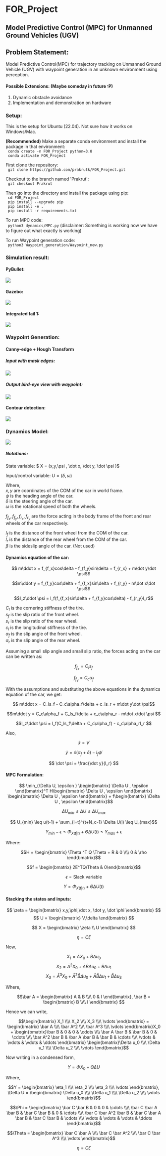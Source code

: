 # FOR_Project

## Model Predictive Control (MPC) for Unmanned Ground Vehicles (UGV)

## Problem Statement:
Model Predictive Control(MPC) for trajectory tracking on Unmanned Ground Vehicle (UGV) with waypoint generation in an unknown environment using perception. 

#### Possible Extensions: (Maybe someday in future :P)  
1. Dynamic obstacle avoidance
2. Implementation and demonstration on hardware

### Setup:
This is the setup for Ubuntu (22.04). Not sure how it works on Windows/Mac.

**(Recommended)** Make a separate conda environment and install the package in that environment: \
``` conda create -n FOR_Project python=3.8``` \
``` conda activate FOR_Project``` 

First clone the repository: \
``` git clone https://github.com/prakrutk/FOR_Project.git```

Checkout to the branch named 'Prakrut': \
``` git checkout Prakrut```

Then go into the directory and install the package using pip: \
``` cd FOR_Project``` \
``` pip install --upgrade pip``` \
``` pip install -e .``` \
``` pip install -r requirements.txt``` 

To run MPC code: \
``` python3 dynamics/MPC.py``` (disclaimer: Something is working now we have to figure out what exactly is working)

To run Waypoint generation code: \
``` python3 Waypoint_generation/Waypoint_new.py```

### Simulation result: 

#### PyBullet: 
 
![](https://github.com/prakrutk/FOR_Project/blob/Prakrut/Pybullet/Sim.gif)

#### Gazebo: 

![](https://github.com/prakrutk/FOR_Project/blob/Prakrut/ROS-Gazebo/Cafe_Husky.jpeg)

#### Integrated fail 1:
![](https://github.com/prakrutk/FOR_Project/blob/Prakrut/laneerror.gif)

### Waypoint Generation: 
<!--
##### Actual Image: 
![](https://github.com/prakrutk/FOR_Project/blob/Prakrut/Waypoint_generation/Test.png)

##### Canny-Edge detection: 
![](https://github.com/prakrutk/FOR_Project/blob/Prakrut/Waypoint_generation/canny.png)

##### Hough Line: 
![](https://github.com/prakrutk/FOR_Project/blob/Prakrut/Waypoint_generation/result.png) -->
#### Canny-edge + Hough Transform
##### Input with mask edges:
![](https://github.com/prakrutk/FOR_Project/blob/Prakrut/input.gif)

##### Output bird-eye view with waypoint:
![](https://github.com/prakrutk/FOR_Project/blob/Prakrut/output.gif)

#### Contour detection:
![](https://github.com/prakrutk/FOR_Project/blob/Prakrut/Contourdetection.gif)

### Dynamics Model:
![](https://github.com/prakrutk/FOR_Project/blob/Prakrut/Model.png)

##### Notations:
State variable: $ X = (x,y,\psi , \dot x, \dot y, \dot \psi  )$

Input/control variable: $U = (\delta, \omega )$

Where, \
$x,y$ are coordinates of the COM of the car in world frame. \
$\psi$ is the heading angle of the car. \
$\delta$ is the steering angle of the car. \
$\omega$ is the rotational speed of both the wheels.

$f_{f_x},f_{f_y},f_{r_x},f_{r_y}$ are the force acting in the body frame of the front and rear wheels of the car respectively. 

$l_f$ is the distance of the front wheel from the COM of the car. \
$l_r$ is the distance of the rear wheel from the COM of the car. \
$\beta$ is the sideslip angle of the car. (Not used) 

#### Dynamics equation of the car: 

$$ m\ddot x = f_{f_x}cos\delta - f_{f_y}sin\delta + f_{r_x} + m\dot y\dot \psi$$ 

$$m\ddot y = f_{f_y}cos\delta + f_{f_x}sin\delta + f_{r_y} - m\dot x\dot \psi$$

$$I_z\ddot \psi = l_f(f_{f_x}sin\delta + f_{f_y}cos\delta) - f_{r_y}l_r$$

$C_l$ is the cornering stiffness of the tire. \
$s_f$ is the slip ratio of the front wheel. \
$s_r$ is the slip ratio of the rear wheel. \
$c_l$ is the longitudinal stiffness of the tire. \
$\alpha_f$ is the slip angle of the front wheel. \
$\alpha_r$ is the slip angle of the rear wheel. 

Assuming a small slip angle and small slip ratio, the forces acting on the car can be written as:

$$ f_{f_x} = C_ls_f$$ 

$$ f_{f_y} = C_c\alpha_f$$

With the assumptions and substituting the above equations in the dynamics equation of the car, we get:

$$ m\ddot x = C_ls_f - C_c\alpha_f\delta + c_ls_r + m\dot y\dot \psi$$ 

$$m\ddot y = C_c\alpha_f + C_ls_f\delta + c_c\alpha_r - m\dot x\dot \psi $$ 

$$I_z\ddot \psi = l_f(C_ls_f\delta + C_c\alpha_f) - c_c\alpha_rl_r $$

Also,

$$ \dot x = V $$

$$ \dot y = \dot x(\alpha_f + \delta) - l_f\dot \psi $$

$$ \dot \psi = \frac{\dot y}{l_r} $$

<!-- #### Linearized Dynamics equation of the car:

$$ \dot \Epsilon = A\Epsilon + BU $$

where, $\Epsilon$ is the state variable and $U$ is the control variable.

$$\Epsilon = \begin{bmatrix} x,y,\phi,\dot x,\dot y, \dot \phi \end{bmatrix}$$

$$U = \begin{bmatrix} V, \delta \end{bmatrix}$$ -->

#### MPC Formulation:

$$ \min_{\Delta U, \epsilon } \begin{bmatrix} \Delta U , \epsilon \end{bmatrix}^T H\begin{bmatrix} \Delta U , \epsilon \end{bmatrix} \begin{bmatrix} \Delta U , \epsilon \end{bmatrix} + f\begin{bmatrix} \Delta U , \epsilon \end{bmatrix}$$

$$ \Delta U_{min} \leq \Delta U \leq \Delta U_{max}$$

$$ U_{min} \leq u(t-1) + \sum_{i=t}^{t+N_c-1} \Delta U(i) \leq U_{max}$$

$$ Y_{min} - \epsilon \leq \Phi_{X(t|t)} + \Theta \Delta U(t) \leq Y_{max} + \epsilon$$

Where: 

$$H = \begin{bmatrix} \Theta ^T Q \Theta + R & 0 \\\\ 0 & \rho \end{bmatrix}$$

$$f = \begin{bmatrix} 2E^TQ\Theta & 0\end{bmatrix}$$

$$\epsilon = \text{Slack variable} $$

$$Y = \Phi_{X(t|t)} + \Theta \Delta U(t)$$
<!-- 
#### Stacking the states and inputs:

$$\eeta = \begin{bmatrix} x,y,\phi,\dot x,\dot y, \dot \phi \end{bmatrix}$$

$$U = \begin{bmatrix} V, \delta \end{bmatrix}$$

$$\Delta U = \begin{bmatrix} \Delta V, \Delta \delta \end{bmatrix}$$

$$\X = \begin{bmatrix} \Epsilon, U \end{bmatrix} $$ -->

#### Stacking the states and inputs:

$$ \zeta = \begin{bmatrix} x,y,\phi,\dot x, \dot y, \dot \phi \end{bmatrix} $$
$$ U = \begin{bmatrix} V,\delta \end{bmatrix} $$

$$ X = \begin{bmatrix} \zeta \\ U \end{bmatrix} $$

$$\eta = C\zeta$$

Now,

$$
X_1 = \bar A X_0 + \bar B \Delta u_0 
$$
$$
X_2 = \bar A^2 X_0 + \bar A\bar B \Delta u_0 + \bar B \Delta u_1
$$
$$
X_3 = \bar A^3 X_0 + \bar A^2\bar B \Delta u_0 + \bar A\bar B \Delta u_1 + \bar B \Delta u_3
$$

Where,

$$\bar A = \begin{bmatrix} A & B \\\\ 0 & I \end{bmatrix}, \bar B = \begin{bmatrix} B \\\\ I \end{bmatrix} $$

Hence we can write,

$$\begin{bmatrix} X_1 \\\\ X_2 \\\\ X_3 \\\\ \vdots \end{bmatrix} = \begin{bmatrix} \bar A \\\\ \bar A^2 \\\\ \bar A^3 \\\\ \vdots \end{bmatrix}X_0 + \begin{bmatrix}\bar B & 0 & 0 & \cdots \\\\ \bar A \bar B & \bar B & 0 & \cdots
\\\\ \bar A^2 \bar B & \bar A \bar B & \bar B & \cdots \\\\ \vdots & \vdots & \vdots & \ddots \end{bmatrix} \begin{bmatrix}\Delta u_0 \\\\ \Delta u_1 \\\\ \Delta u_2 \\\\ \vdots \end{bmatrix}$$

Now writing in a condensed form,

$$Y = \Phi X_0 + \Theta \Delta U$$

Where,

$$Y = \begin{bmatrix} \eta_1 \\\\ \eta_2 \\\\ \eta_3 \\\\ \vdots \end{bmatrix}, \Delta U = \begin{bmatrix} \Delta u_0 \\\\ \Delta u_1 \\\\ \Delta u_2 \\\\ \vdots \end{bmatrix}$$

$$\Phi = \begin{bmatrix} \bar C \bar B & 0 & 0 & \cdots \\\\ \bar C \bar A \bar B & \bar C \bar B & 0 & \cdots \\\\ \bar C \bar A^2 \bar B  & \bar C \bar A \bar B & \bar C \bar B & \cdots \\\\ \vdots & \vdots & \vdots & \ddots \end{bmatrix}$$

$$\Theta = \begin{bmatrix} \bar C \bar A \\\\ \bar C \bar A^2 \\\\ \bar C \bar A^3 \\\\ \vdots \end{bmatrix}$$

$$\eta = C\zeta$$

